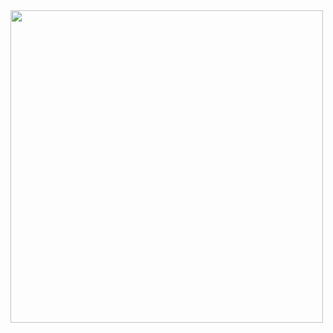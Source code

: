 
<!--
<img align="left" width="400" height="400" src="https://wakatime.com/share/@phyng/ee146768-42d2-437c-af1d-bfdaa1d2cf57.svg">
-->

<img align="left" width="500" src="https://phyng-github-readme-stats.vercel.app/api?username=phyng&count_private=true&show_icons=true&icon_color=0366d6&text_color=24292e&bg_color=ffffff&hide_title=true">
